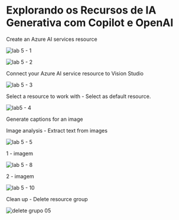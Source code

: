 # Explorando os Recursos de IA Generativa com Copilot e OpenAI

Create an Azure AI services resource

![lab 5 - 1](https://github.com/lsantos1820/-Explorando-os-Recursos-de-IA-Generativa-com-Copilot-e-OpenAI/assets/75084857/8ad10b51-8abb-4be8-bce5-744e5c5e12c2)

![lab 5 - 2](https://github.com/lsantos1820/-Explorando-os-Recursos-de-IA-Generativa-com-Copilot-e-OpenAI/assets/75084857/1c0799d7-f4cb-42ed-b1e4-a316616f145e)


Connect your Azure AI service resource to Vision Studio

![lab 5 - 3](https://github.com/lsantos1820/-Explorando-os-Recursos-de-IA-Generativa-com-Copilot-e-OpenAI/assets/75084857/958c4840-cbfe-4896-85f2-7ff72954741b)

Select a resource to work with - Select as default resource.

![lab5 - 4](https://github.com/lsantos1820/-Explorando-os-Recursos-de-IA-Generativa-com-Copilot-e-OpenAI/assets/75084857/ef5a6a88-c1f5-4912-93bb-3c4face4c42c)

Generate captions for an image

Image analysis - Extract text from images

![lab 5 - 5](https://github.com/lsantos1820/-Explorando-os-Recursos-de-IA-Generativa-com-Copilot-e-OpenAI/assets/75084857/b00951d0-ac91-44f1-af6c-048701a1450f)

1 - imagem

![lab 5 - 8](https://github.com/lsantos1820/-Explorando-os-Recursos-de-IA-Generativa-com-Copilot-e-OpenAI/assets/75084857/6a82b2d0-7b0c-4537-9e4c-826a11c6ce71)


2 - imagem

![lab 5 - 10](https://github.com/lsantos1820/-Explorando-os-Recursos-de-IA-Generativa-com-Copilot-e-OpenAI/assets/75084857/b0606a6e-0618-4113-8c16-5431916e7f6d)



Clean up - Delete resource group 

![delete grupo 05](https://github.com/lsantos1820/-Explorando-os-Recursos-de-IA-Generativa-com-Copilot-e-OpenAI/assets/75084857/0d18775d-7d54-4b04-b2c1-e56a0ba3568b)

